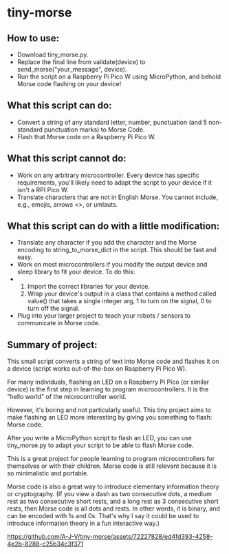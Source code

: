 # tiny-morse
## How to use:
* Download tiny_morse.py.
* Replace the final line from validate(device) to send_morse("your_message", device).
* Run the script on a Raspberry Pi Pico W using MicroPython, and behold Morse code flashing on your device!

## What this script can do:
* Convert a string of any standard letter, number, punctuation (and 5 non-standard punctuation marks) to Morse Code.
* Flash that Morse code on a Raspberry Pi Pico W.

## What this script cannot do:
* Work on any arbitrary microcontroller. Every device has specific requirements, you'll likely need to adapt the script to your device if it isn't a RPI Pico W.
* Translate characters that are not in English Morse. You cannot include, e.g., emojis, arrows <>, or umlauts.

## What this script can do with a little modification:
* Translate any character if you add the character and the Morse encoding to string_to_morse_dict in the script. This should be fast and easy.
* Work on most microcontrollers if you modify the output device and sleep library to fit your device. To do this:
*   1. Import the correct libraries for your device.
    2. Wrap your device's output in a class that contains a method called value() that takes a single integer arg, 1 to turn on the signal, 0 to turn off the signal.
* Plug into your larger project to teach your robots / sensors to communicate in Morse code.

## Summary of project:
This small script converts a string of text into Morse code and flashes it on a device (script works out-of-the-box on Raspberry Pi Pico W).

For many individuals, flashing an LED on a Raspberry Pi Pico (or similar device) is the first step in learning to program microcontrollers. It is the "hello world" of the microcontroller world.

However, it's boring and not particularly useful. This tiny project aims to make flashing an LED more interesting by giving you something to flash: Morse code.

After you write a MicroPython script to flash an LED, you can use tiny_morse.py to adapt your script to be able to flash Morse code.

This is a great project for people learning to program microcontrollers for themselves or with their children. Morse code is still relevant because it is so minimalistic and portable.

Morse code is also a great way to introduce elementary information theory or cryptography. (If you view a dash as two consecutive dots, a medium rest as two consecutive short rests, and a long rest as 3 consecutive short rests, then Morse code is all dots and rests. In other words, it is binary, and can be encoded with 1s and 0s. That's why I say it could be used to introduce information theory in a fun interactive way.)

https://github.com/A-J-V/tiny-morse/assets/72227828/ed4fd393-4258-4e2b-8288-c25b34c3f371
